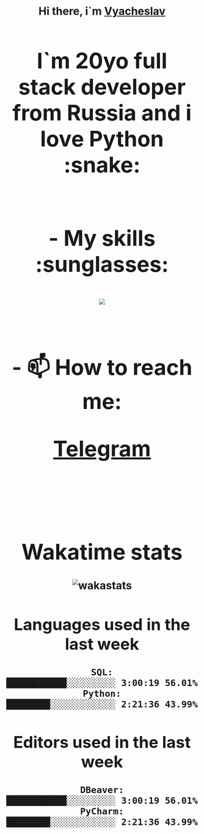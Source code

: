 <h1 align='center'>Hi there, i`m <a href='https://t.me/syavabrazzzers'>Vyacheslav<a/> <h1/>

<p>I`m 20yo full stack developer from Russia and i love Python :snake: <p/>

<br>
- My skills :sunglasses:
<p align="center">
    <img src="https://skillicons.dev/icons?i=git,docker,linux,postgres,mysql,python,django,fastapi,javascript,typescript,react,next,tailwind" />
<p/>

<br>
- 📫 How to reach me: 
<p>
<a href='https://t.me/syavabrazzzers'>Telegram<a/>
<p/>
<br>

<h1 align='center'>Wakatime stats</h1>

<img alt="wakastats" src="https://waka-widget.up.railway.app/language?langs=all&user=TaiLo&randomGradient=true&bgLineColor=696969&maxLangs=5&theme=dark" />
    
<!--START_SECTION:waka-->
## Languages used in the last week
```text
SQL:                  ███████████░░░░░░░░░ 3:00:19 56.01%
Python:               ████████░░░░░░░░░░░░ 2:21:36 43.99%
```
## Editors used in the last week
```text
DBeaver:              ███████████░░░░░░░░░ 3:00:19 56.01%
PyCharm:              ████████░░░░░░░░░░░░ 2:21:36 43.99%
```

<!--END_SECTION:waka-->


